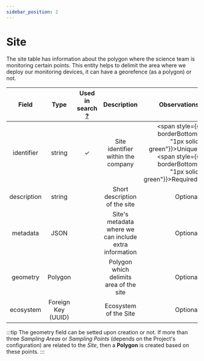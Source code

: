 ```yaml
---
sidebar_position: 2
---
```


# Site

The site table has information about the polygon where the science team is monitoring certain points. This entity helps to delimit the area where we deploy our monitoring devices, it can have a georefence (as a polygon) or not.

|   Field  | 	   Type	     | Used in search [?](../../balam-api/search-and-filter.md#search) | Description |  Observations | 
|:--------:|:-------------:|:------------------:|:------------------:|------------------:|
| identifier | string | ✓ | Site identifier within the company | <span style={{ borderBottom: "1px solid green"}}>Unique.</span> <span style={{ borderBottom: "1px solid green"}}>Required.</span> |
| description | string | | Short description of the site | Optional |
| metadata | JSON | | Site's metadata where we can include extra information | Optional |
| geometry | Polygon | | Polygon which delimits area of the site | Optional |
| ecosystem | Foreign Key (UUID) | | Ecosystem of the Site | Optional |


:::tip
The geometry field can be setted upon creation or not. If more than three _Sampling Areas_ or _Sampling Points_ (depends on the Project's configuration) are related to the _Site_, then a __Polygon__ is created based on these points.
:::